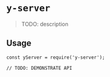# `y-server`

> TODO: description

## Usage

```
const yServer = require('y-server');

// TODO: DEMONSTRATE API
```
